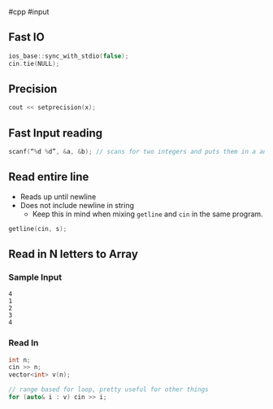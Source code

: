#cpp #input

## Fast IO
```cpp
ios_base::sync_with_stdio(false);
cin.tie(NULL);
```
## Precision
```cpp
cout << setprecision(x);
```
## Fast Input reading
```cpp
scanf(“%d %d”, &a, &b); // scans for two integers and puts them in a and b, useful and fast
```
## Read entire line
- Reads up until newline
- Does not include newline in string
	-  Keep this in mind when mixing `getline` and `cin` in the same program.
```cpp
getline(cin, s);
```
## Read in N letters to Array
### Sample Input
```
4
1
2
3
4
```
### Read In
```c++
int n;
cin >> n;
vector<int> v(n);

// range based for loop, pretty useful for other things
for (auto& i : v) cin >> i;
```

